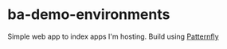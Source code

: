 # ba-demo-environments
Simple web app to index apps I'm hosting. Build using [Patternfly](https://www.patternfly.org/)
